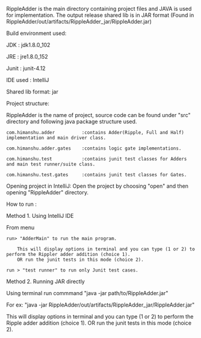 RippleAdder is the main directory containing project files and JAVA is used for implementation.
The output release shared lib is in JAR format (Found in RippleAdder/out/artifacts/RippleAdder_jar/RippleAdder.jar)

Build environment used:

JDK : jdk1.8.0_102

JRE : jre1.8.0_152

Junit : junit-4.12

IDE used : IntelliJ

Shared lib format: jar

Project structure:

RippleAdder is the name of project, source code can be found under "src" directory and following java package structure used.

    com.himanshu.adder          :contains Adder(Ripple, Full and Half) implementation and main driver class.
    
    com.himanshu.adder.gates    :contains logic gate implementations.
    
    com.himanshu.test           :contains junit test classes for Adders and main test runner/suite class.
    
    com.himanshu.test.gates     :contains junit test classes for Gates.

Opening project in IntelliJ: Open the project by choosing "open" and then opening "RippleAdder" directory.

How to run :

Method 1. Using IntelliJ IDE

From menu

    run> "AdderMain" to run the main program.
    
        This will display options in terminal and you can type (1 or 2) to perform the Rippler adder addition (choice 1).
        OR run the junit tests in this mode (choice 2).
        
    run > "test runner" to run only Junit test cases.


Method 2. Running JAR directly

Using terminal run commmand "java -jar path/to/RippleAdder.jar"

For ex: "java -jar RippleAdder/out/artifacts/RippleAdder_jar/RippleAdder.jar"

This will display options in terminal and you can type (1 or 2) to perform the Ripple adder addition (choice 1).
OR run the junit tests in this mode (choice 2).
